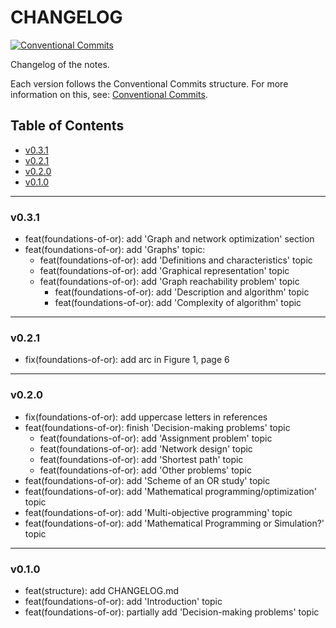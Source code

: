 <h1>CHANGELOG</h1>

[![Conventional Commits](https://img.shields.io/badge/Conventional%20Commits-1.0.0-%23FE5196?logo=conventionalcommits&logoColor=white)](https://conventionalcommits.org)

Changelog of the notes.

Each version follows the Conventional Commits structure. For more information on this, see: [Conventional Commits](https://www.conventionalcommits.org/en/v1.0.0/).


<h2>Table of Contents</h2>

- [v0.3.1](#v031)
- [v0.2.1](#v021)
- [v0.2.0](#v020)
- [v0.1.0](#v010)

--------------------

### v0.3.1

- feat(foundations-of-or): add 'Graph and network optimization' section
- feat(foundations-of-or): add 'Graphs' topic:
  - feat(foundations-of-or): add 'Definitions and characteristics' topic
  - feat(foundations-of-or): add 'Graphical representation' topic
  - feat(foundations-of-or): add 'Graph reachability problem' topic
    - feat(foundations-of-or): add 'Description and algorithm' topic
    - feat(foundations-of-or): add 'Complexity of algorithm' topic

--------------------

### v0.2.1

- fix(foundations-of-or): add arc in Figure 1, page 6

--------------------

### v0.2.0

- fix(foundations-of-or): add uppercase letters in references
- feat(foundations-of-or): finish 'Decision-making problems' topic
  - feat(foundations-of-or): add 'Assignment problem' topic
  - feat(foundations-of-or): add 'Network design' topic
  - feat(foundations-of-or): add 'Shortest path' topic
  - feat(foundations-of-or): add 'Other problems' topic
- feat(foundations-of-or): add 'Scheme of an OR study' topic
- feat(foundations-of-or): add 'Mathematical programming/optimization' topic
- feat(foundations-of-or): add 'Multi-objective programming' topic
- feat(foundations-of-or): add 'Mathematical Programming or Simulation?' topic

--------------------

### v0.1.0

- feat(structure): add CHANGELOG.md
- feat(foundations-of-or): add 'Introduction' topic
- feat(foundations-of-or): partially add 'Decision-making problems' topic
